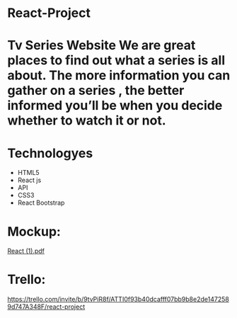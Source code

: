 # React-Project

# Tv Series Website  We are great places to find out what a series is all about. The more information you can gather on a series , the better informed you’ll be when you decide whether to watch it or not.

# Technologyes
- HTML5
- React js 
- API
- CSS3
- React Bootstrap




# Mockup:
[React (1).pdf](https://github.com/Ramajardat/React-Project/files/10047847/React.1.pdf)


# Trello:
https://trello.com/invite/b/9tvPiR8f/ATTI0f93b40dcafff07bb9b8e2de1472589d747A348F/react-project
